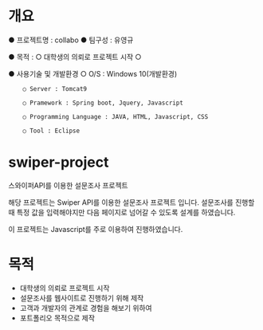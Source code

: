 # 개요
● 프로젝트명 : collabo
● 팀구성 : 유영규

● 목적 : ○ 대학생의 의뢰로 프로젝트 시작
         ○ 

● 사용기술 및 개발환경
        ○ O/S : Windows 10(개발환경) 

        ○ Server : Tomcat9

        ○ Pramework : Spring boot, Jquery, Javascript

        ○ Programming Language : JAVA, HTML, Javascript, CSS
        
        ○ Tool : Eclipse


# swiper-project
스와이퍼API를 이용한 설문조사 프로젝트

해당 프로젝트는 Swiper API를 이용한 설문조사 프로젝트 입니다.
설문조사를 진행할때 특정 값을 입력해야지만 다음 페이지로 넘어갈 수 있도록 설계를 하였습니다.

이 프로젝트는 Javascript를 주로 이용하여 진행하였습니다.

# 목적
- 대학생의 의뢰로 프로젝트 시작
- 설문조사를 웹사이트로 진행하기 위해 제작
- 고객과 개발자의 관계로 경험을 해보기 위하여
- 포트폴리오 목적으로 제작
